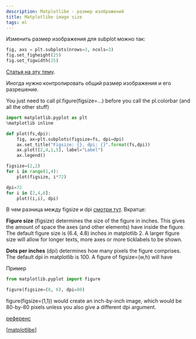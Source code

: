 ```yaml
---
description: Matplotlibe - размер изображений
title: Matplotlibe image size
tags: ml
---
```

Изменить размер изображения для subplot можно так:

```python
fig, axs = plt.subplots(nrows=3, ncols=3)
fig.set_figheight(25)
fig.set_figwidth(25)
```

[Статья на эту тему](https://dev-gang.ru/article/izmenit-razmer-risunka-v-matplotlib-9btqsjj4ff/).

Иногда нужно контролировать общий размер изображения и его разрешение.

You just need to call pl.figure(figsize=...) before you call the pl.colorbar (and all the other stuff)

```python
import matplotlib.pyplot as plt
%matplotlib inline

def plot(fs,dpi):
    fig, ax=plt.subplots(figsize=fs, dpi=dpi)
    ax.set_title("Figsize: {}, dpi: {}".format(fs,dpi))
    ax.plot([2,4,1,5], label="Label")
    ax.legend()

figsize=(2,2)
for i in range(1,4):
    plot(figsize, i*72)

dpi=72
for i in [2,4,6]:
    plot((i,i), dpi)
```

В чем разница между figsize и dpi [смотри тут](https://stackoverflow.com/a/47639545/15966204). Вкратце:

**Figure size** (figsize) determines the size of the figure in inches. This gives the amount of space the axes (and other elements) have inside the figure. The default figure size is (6.4, 4.8) inches in matplotlib 2. A larger figure size will allow for longer texts, more axes or more ticklabels to be shown.

**Dots per inches** (dpi) determines how many pixels the figure comprises. The default dpi in matplotlib is 100. A figure of figsize=(w,h) will have

Пример

```python
from matplotlib.pyplot import figure

figure(figsize=(8, 6), dpi=80)
```

figure(figsize=(1,1)) would create an inch-by-inch image, which would be 80-by-80 pixels unless you also give a different dpi argument.

[референс](https://stackoverflow.com/a/638443/15966204)

[[matplotlibe]]

[//begin]: # "Autogenerated link references for markdown compatibility"
[matplotlibe]: matplotlibe "Matplotlibe"
[//end]: # "Autogenerated link references"